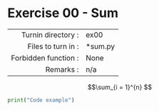 # Exercise 00 - Sum

|                         |                    |
| -----------------------:| ------------------ |
|   Turnin directory :    |  ex00              |
|   Files to turn in :    |  *sum.py           |
|   Forbidden function :  |  None              |
|   Remarks :             |  n/a               |


$$\sum_{i = 1}^{n} $$


```python
print("Code example")
```
